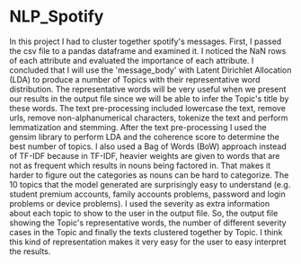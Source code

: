 # NLP_Spotify
In this project I had to cluster together spotify's messages. First, I passed the csv file to a pandas dataframe and examined it. I noticed the NaN rows of each attribute and evaluated the importance of each attribute. I concluded that I will use the 'message_body' with Latent Dirichlet Allocation (LDA) to produce a number of Topics with their representative word distribution. The representative words will be very useful when we present our results in the output file since we will be able to infer the Topic's title by these words. The text pre-processing included lowercase the text, remove urls, remove non-alphanumerical characters, tokenize the text and perform lemmatization and stemming. After the text pre-processing I used the gensim library to perform LDA and the coherence score to determine the best number of topics. I also used a Bag of Words (BoW) approach instead of TF-IDF because in TF-IDF, heavier weights are given to words that are not as frequent which results in nouns being factored in. That makes it harder to figure out the categories as nouns can be hard to categorize. The 10 topics that the model generated are surprisingly easy to understand (e.g. student premium accounts, family accounts problems, password and login problems or device problems). I used the severity as extra information about each topic to show to the user in the output file. So, the output file showing the Topic's representative words, the number of different severity cases in the Topic and finally the texts clustered together by Topic. I think this kind of representation makes it very easy for the user to easy interpret the results.
